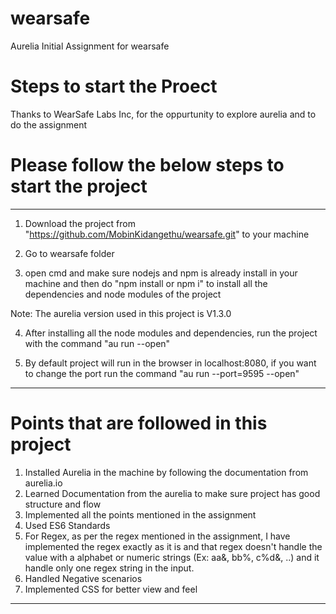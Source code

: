 # wearsafe
Aurelia Initial Assignment for wearsafe

# Steps to start the Proect
Thanks to WearSafe Labs Inc, for the oppurtunity to explore aurelia and to do the assignment

# Please follow the below steps to start the project
----------------------------------------------------
1. Download the project from "https://github.com/MobinKidangethu/wearsafe.git" to your machine

2. Go to wearsafe folder

3. open cmd and make sure nodejs and npm is already install in your machine and then do "npm install or npm i" to install all the dependencies and node modules of the project

Note: The aurelia version used in this project is V1.3.0

4. After installing all the node modules and dependencies, run the project with the command  "au run --open"

5. By default project will run in the browser in localhost:8080, if you want to change the port run the command "au run --port=9595 --open"

------------------------------------------------------------------------------------------------------------------------------------

# Points that are followed in this project

1. Installed Aurelia in the machine by following the documentation from aurelia.io
2. Learned Documentation from the aurelia to make sure project has good structure and flow
3. Implemented all the points mentioned in the assignment
4. Used ES6 Standards
5. For Regex, as per the regex mentioned in the assignment, I have implemented the regex exactly as it is and that regex doesn't handle the value with a alphabet or numeric strings (Ex: aa&, bb%, c%d&, ..) and it handle only one regex string in the input.
6. Handled Negative scenarios
7. Implemented CSS for better view and feel

-------------------------------------------------------------------------------------------------------------------------------------

